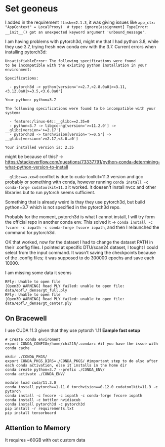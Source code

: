 # Set geoneus

I added in the requirement `flask==2.1.3`, it was giving issues like `app_ctx: "AppContext" = LocalProxy(  # type: ignore[assignment]
TypeError: __init__() got an unexpected keyword argument 'unbound_message'`.

I am having problems with pytorch3d, might me that I had python 3.8, while they use 3.7, trying fresh new conda env with the 3.7.
Current errors when installing pytorch3d: 
```
UnsatisfiableError: The following specifications were found
to be incompatible with the existing python installation in your environment:

Specifications:

  - pytorch3d -> python[version='>=2.7,<2.8.0a0|>=3.11,<3.12.0a0|>=3.5,<3.6.0a0']
  
Your python: python=3.7

The following specifications were found to be incompatible with your system:

  - feature:/linux-64::__glibc==2.35=0
  - python=3.7 -> libgcc-ng[version='>=11.2.0'] -> __glibc[version='>=2.17']
  - pytorch3d -> torchvision[version='>=0.5'] -> __glibc[version='>=2.17,<3.0.a0']

Your installed version is: 2.35
```
might be because of this? -> https://stackoverflow.com/questions/73337791/python-conda-determining-what-python-version-to-install

`__glibc==x.xx=0` conflict is due to cuda-toolkit=11.3 version and gcc probably or something with conda, however running `conda install -c conda-forge cudatoolkit=11.3` it worked. It doesen't install nvcc and other libraries but to run pytorch seems sufficient.

Something that is already weird is thay they use pytorch3d, but build python=3.7 which is not specified in the pytorch3d repo.

Probably for the moment, pytorch3d is what I cannot install, I will try form the official repo in another conda env.
This solved it -> `conda install -c fvcore -c iopath -c conda-forge fvcore iopath`, and then I relaunched the command for pytorch3d.

OK that worked, now for the dataset I had to change the dataset PATH in their .config files. I pointed at specific DTU/scan24 dataset, I tought I could select from the input command.
It wasn't saving the checkpoints because of the .config files; it was supposed to do 300000 epochs and save each 10000.

I am missing some data it seems
```
RPly: Unable to open file
[Open3D WARNING] Read PLY failed: unable to open file: data/epfl/_dense/gt_full.ply
RPly: Unable to open file
[Open3D WARNING] Read PLY failed: unable to open file: data/epfl/_dense/gt_center.ply
```
## On Bracewell
I use CUDA 11.3 given that they use pytorch 1.11
**Eample fast setup**
```
# Create conda enviroment
export CONDA_CONFIG=/home/chi215/.condarc #if you have the issue with conda cache

mkdir ./CONDA_PKGS/
export CONDA_PKGS_DIRS=./CONDA_PKGS/ #important step to do also after each conda activation, else it installs in the home dir
conda create python=3.7 --prefix ./CONDA_ENV/
conda activate ./CONDA_ENV/

module load cuda/11.3.0 
conda install pytorch==1.11.0 torchvision==0.12.0 cudatoolkit=11.3 -c pytorch  
conda install -c fvcore -c iopath -c conda-forge fvcore iopath 
conda install -c bottler nvidiacub  
conda install pytorch3d -c pytorch3d
pip install -r requirements.txt  
pip install tensorboard
```

## Attention to Memory
It requires ~60GB with out custom data
